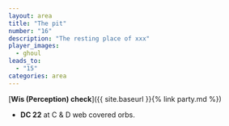 ```yaml
---
layout: area
title: "The pit"
number: "16"
description: "The resting place of xxx"
player_images:
  - ghoul
leads_to:
  - "15"
categories: area
---
```


[**Wis (Perception) check**]({{ site.baseurl }}{% link party.md %})
* **DC 22** at C & D web covered orbs.
